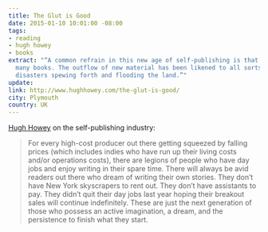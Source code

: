 ```yaml
---
title: The Glut is Good
date: 2015-01-10 10:01:00 -08:00
tags:
- reading
- hugh howey
- books
extract: "“A common refrain in this new age of self-publishing is that there are too
  many books. The outflow of new material has been likened to all sorts of natural
  disasters spewing forth and flooding the land.”"
update: 
link: http://www.hughhowey.com/the-glut-is-good/
city: Plymouth
country: UK
---
```


[Hugh Howey](http://www.hughhowey.com/the-glut-is-good/) on the self-publishing industry:

> For every high-cost producer out there getting squeezed by falling prices (which includes indies who have run up their living costs and/or operations costs), there are legions of people who have day jobs and enjoy writing in their spare time. There will always be avid readers out there who dream of writing their own stories. They don’t have New York skyscrapers to rent out. They don’t have assistants to pay. They didn’t quit their day jobs last year hoping their breakout sales will continue indefinitely. These are just the next generation of those who possess an active imagination, a dream, and the persistence to finish what they start.
